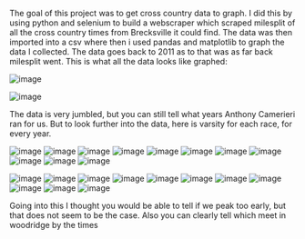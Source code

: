 The goal of this project was to get cross country data to graph. I did this by using python and selenium to build a webscraper which scraped milesplit of  all the cross country times from Brecksville it could find. The data was then imported into a csv where then i used pandas and matplotlib to graph the data I collected. The data goes back to 2011 as to that was as far back milesplit went. This is what all the data looks like graphed:

![image](https://user-images.githubusercontent.com/62317727/159599972-c0b8aba4-5a14-44bf-a229-90682bd5d594.png)

![image](https://user-images.githubusercontent.com/62317727/159599923-cd48e06e-2646-4721-b198-19cf62e25013.png)

The data is very jumbled, but you can still tell what years Anthony Camerieri ran for us. But to look further into the data, here is varsity for each race, for every year.

![image](https://user-images.githubusercontent.com/62317727/159601587-b0250866-1262-459f-9d6a-b569c7749c9d.png)
![image](https://user-images.githubusercontent.com/62317727/159601604-4de8d4ab-47b8-411b-9167-029674c13d5f.png)
![image](https://user-images.githubusercontent.com/62317727/159601615-45926071-826c-4253-bba8-c82b3fb040af.png)
![image](https://user-images.githubusercontent.com/62317727/159601629-7d0d8458-967e-4ec4-aff4-374fd5a788d3.png)
![image](https://user-images.githubusercontent.com/62317727/159601661-937e83d9-6376-4736-8c5a-16d86ce7341f.png)
![image](https://user-images.githubusercontent.com/62317727/159601687-402f0932-a2c1-43f2-a595-6e22867fc463.png)
![image](https://user-images.githubusercontent.com/62317727/159601706-97d07f1f-be07-4617-b104-12a86bb9240f.png)
![image](https://user-images.githubusercontent.com/62317727/159601715-2a58c5d8-1f48-45c3-be9e-8c755383b82f.png)
![image](https://user-images.githubusercontent.com/62317727/159601725-fc16ebce-1fd9-4563-8533-1663864ec571.png)
![image](https://user-images.githubusercontent.com/62317727/159601737-eaeb3d53-d490-466f-a7d2-1df63077663c.png)
![image](https://user-images.githubusercontent.com/62317727/159601752-ee6277e4-4d35-4969-bca3-e3c6c5ce1a21.png)

![image](https://user-images.githubusercontent.com/62317727/159602421-c6f4206d-3de6-410e-869e-f63a7e0dc08e.png)
![image](https://user-images.githubusercontent.com/62317727/159602428-bec91885-66d4-4ca8-b9e8-3efba8ed939e.png)
![image](https://user-images.githubusercontent.com/62317727/159602435-941c60a5-6740-46e1-9250-490cecf878a1.png)
![image](https://user-images.githubusercontent.com/62317727/159602442-01392ffc-805d-439a-a9e5-25099e047d40.png)
![image](https://user-images.githubusercontent.com/62317727/159602462-edaff15a-b97c-4b63-bc3a-c321f02a8577.png)
![image](https://user-images.githubusercontent.com/62317727/159602471-ca16b08d-227d-43a5-b92b-0cc3b4b69480.png)
![image](https://user-images.githubusercontent.com/62317727/159602478-8014ce01-7a54-46c0-bffb-68efe3aa9771.png)
![image](https://user-images.githubusercontent.com/62317727/159602485-4f52e53c-ac79-4b72-a11d-9d910842d40e.png)
![image](https://user-images.githubusercontent.com/62317727/159602494-b0f05bd6-364f-469a-9375-14119e96f9dd.png)
![image](https://user-images.githubusercontent.com/62317727/159602503-9b2e78c4-0882-40b9-8bc8-728ff0cfe276.png)
![image](https://user-images.githubusercontent.com/62317727/159602518-1b5aed4a-19b7-4810-8712-253ee0750432.png)

Going into this I thought you would be able to tell if we peak too early, but that does not seem to be the case. Also you can clearly tell which meet in woodridge by the times 


